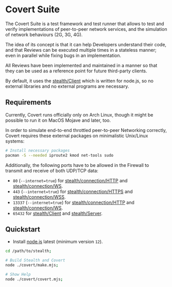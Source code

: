 
# Covert Suite

The Covert Suite is a test framework and test runner that allows to test
and verify implementations of peer-to-peer network services, and the
simulation of network behaviours (2G, 3G, 4G).

The idea of its concept is that it can help Developers understand their
code, and that Reviews can be executed multiple times in a stateless
manner; even in parallel while fixing bugs in an implementation.

All Reviews have been implemented and maintained in a manner so that they
can be used as a reference point for future third-party clients.

By default, it uses the [stealth/Client](../stealth/source/Client.mjs)
which is written for node.js, so no external libraries and no external
programs are necessary.


## Requirements

Currently, Covert runs officially only on Arch Linux, though it might be
possible to run it on MacOS Mojave and later, too.

In order to simulate end-to-end throttled peer-to-peer Networking correctly,
Covert requires these external packages on minimalistic Unix/Linux systems:

```bash
# Install necessary packages
pacman -S --needed iproute2 kmod net-tools sudo
```

Additionally, the following ports have to be allowed in the Firewall to
transmit and receive of both UDP/TCP data:

- `80` (`--internet=true`) for [stealth/connection/HTTP](../stealth/review/connection/HTTP.mjs) and [stealth/connection/WS](../stealth/review/connection/WS.mjs).
- `443` (`--internet=true`) for [stealth/connection/HTTPS](../stealth/review/connection/HTTPS.mjs) and [stealth/connection/WSS](../stealth/review/connection/WSS.mjs).
- `13337` (`--internet=true`) for [stealth/connection/HTTP](../stealth/review/connection/HTTP.mjs) and [stealth/connection/WS](../stealth/review/connection/WS.mjs).
- `65432` for [stealth/Client](../stealth/review/Client.mjs) and [stealth/Server](../stealth/review/Server.mjs).


## Quickstart

- Install [node.js](https://nodejs.org/en/download) latest (minimum version `12`).

```bash
cd /path/to/stealth;

# Build Stealth and Covert
node ./covert/make.mjs;

# Show Help
node ./covert/covert.mjs;
```

